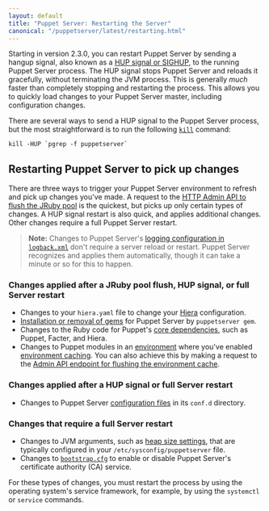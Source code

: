 ```yaml
---
layout: default
title: "Puppet Server: Restarting the Server"
canonical: "/puppetserver/latest/restarting.html"
---
```


[logback.xml]: ./config_file_logbackxml.markdown
[Hiera]: https://docs.puppet.com/hiera/latest/configuring.html
[gems]: ./gems.markdown
[core dependencies]: https://docs.puppet.com/puppet/latest/reference/about_agent.html#what-are-puppet-agent-and-puppet-server
[environment]: https://docs.puppet.com/puppet/latest/reference/environments.html
[environment caching]: https://docs.puppet.com/puppet/latest/reference/configuration.html#environmenttimeout

Starting in version 2.3.0, you can restart Puppet Server by sending a hangup signal, also known as a [HUP signal or SIGHUP](https://en.wikipedia.org/wiki/SIGHUP), to the running Puppet Server process. The HUP signal stops Puppet Server and reloads it gracefully, without terminating the JVM process. This is generally *much* faster than completely stopping and restarting the process. This allows you to quickly load changes to your Puppet Server master, including configuration changes.

There are several ways to send a HUP signal to the Puppet Server process, but the most straightforward is to run the following [`kill`](http://linux.die.net/man/1/kill) command:

    kill -HUP `pgrep -f puppetserver`

## Restarting Puppet Server to pick up changes

There are three ways to trigger your Puppet Server environment to refresh and pick up changes you've made. A request to the [HTTP Admin API to flush the JRuby pool](./admin-api/v1/jruby-pool.markdown) is the quickest, but picks up only certain types of changes. A HUP signal restart is also quick, and applies additional changes. Other changes require a full Puppet Server restart.

> **Note:** Changes to Puppet Server's [logging configuration in `logback.xml`][logback.xml] don't require a server reload or restart. Puppet Server recognizes and applies them automatically, though it can take a minute or so for this to happen.

### Changes applied after a JRuby pool flush, HUP signal, or full Server restart

* Changes to your `hiera.yaml` file to change your [Hiera][] configuration.
* [Installation or removal of gems][gems] for Puppet Server by `puppetserver gem`.
* Changes to the Ruby code for Puppet's [core dependencies][], such as Puppet, Facter, and Hiera.
* Changes to Puppet modules in an [environment][] where you've enabled [environment
  caching][]. You can also achieve this by making a request to the
  [Admin API endpoint for flushing the environment cache](./admin-api/v1/environment-cache.markdown).

### Changes applied after a HUP signal or full Server restart

* Changes to Puppet Server [configuration files](./configuration.markdown) in its `conf.d` directory.

### Changes that require a full Server restart

* Changes to JVM arguments, such as [heap size settings](./tuning_guide.markdown#jvm-heap-size), that are typically configured in your `/etc/sysconfig/puppetserver` file.
* Changes to [`bootstrap.cfg`](./configuration.markdown#service-bootstrapping) to enable or disable Puppet Server's certificate authority (CA) service.

For these types of changes, you must restart the process by using the operating system's service framework, for example, by using the `systemctl` or `service` commands.
